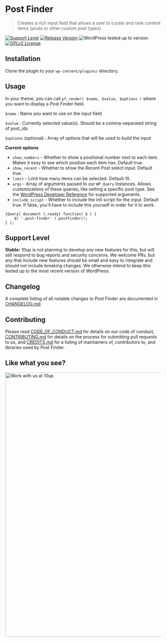 # Post Finder

> Creates a rich input field that allows a user to curate and rank content items (posts or other custom post types)

[![Support Level](https://img.shields.io/badge/support-stable-blue.svg)](#support-level) [![Release Version](https://img.shields.io/github/release/10up/post-finder.svg)](https://github.com/10up/post-finder/releases/latest) ![WordPress tested up to version](https://img.shields.io/badge/WordPress-v5.8%20tested-success.svg) [![GPLv2 License](https://img.shields.io/github/license/10up/post-finder.svg)](https://github.com/10up/post-finder/blob/develop/LICENSE.md)


## Installation

Clone the plugin to your `wp-content/plugins/` directory.

## Usage

In your theme, you can call `pf_render( $name, $value, $options )` where you want to display a Post Finder field.

`$name` : Name you want to use on the input field

`$value` : Currently selected value(s). Should be a comma-separated string of post_ids

`$options` (optional) : Array of options that will be used to build the input

**Current options**
* `show_numbers` - Whether to show a positional number next to each item. Makes it easy to see which position each item has. Default true.
* `show_recent` - Whether to show the Recent Post select input. Default true.
* `limit` - Limit how many items can be selected. Default 10.
* `args` - Array of arguments passed to our `WP_Query` instances. Allows customizations of these queries, like setting a specific post type. See the [WordPress Developer Reference](https://developer.wordpress.org/reference/classes/wp_query/#methods-and-properties) for supported arguments.
* `include_script` - Whether to include the init script for the input. Default true. If false, you'll have to include this yourself in order for it to work.
```
jQuery( document ).ready( function( $ ) {
	$( '.post-finder' ).postFinder();
} );
```

## Support Level

**Stable:** 10up is not planning to develop any new features for this, but will still respond to bug reports and security concerns. We welcome PRs, but any that include new features should be small and easy to integrate and should not include breaking changes. We otherwise intend to keep this tested up to the most recent version of WordPress.

## Changelog

A complete listing of all notable changes to Post Finder are documented in [CHANGELOG.md](https://github.com/10up/post-finder/blob/develop/CHANGELOG.md).

## Contributing

Please read [CODE_OF_CONDUCT.md](https://github.com/10up/post-finder/blob/develop/CODE_OF_CONDUCT.md) for details on our code of conduct, [CONTRIBUTING.md](https://github.com/10up/post-finder/blob/develop/CONTRIBUTING.md) for details on the process for submitting pull requests to us, and [CREDITS.md](https://github.com/10up/post-finder/blob/develop/CREDITS.md) for a listing of maintainers of, contributors to, and libraries used by Post Finder.

## Like what you see?

<a href="http://10up.com/contact/"><img src="https://10updotcom-wpengine.s3.amazonaws.com/uploads/2016/10/10up-Github-Banner.png" width="850" alt="Work with us at 10up"></a>
